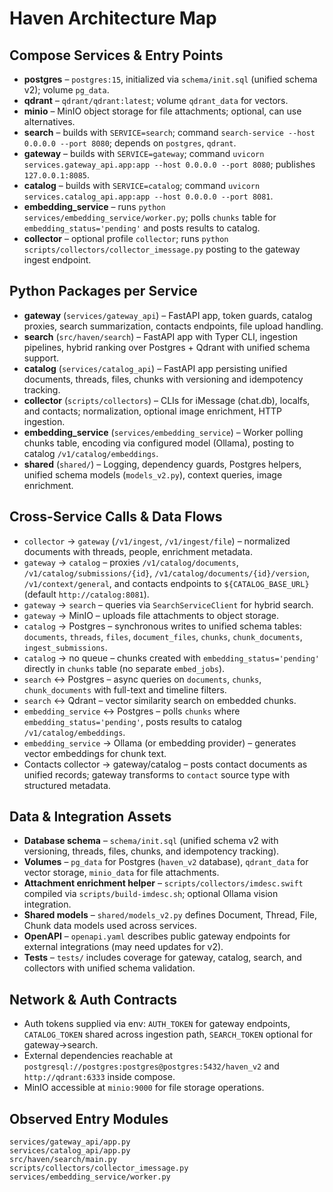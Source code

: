 # Haven Architecture Map

## Compose Services & Entry Points
- **postgres** – `postgres:15`, initialized via `schema/init.sql` (unified schema v2); volume `pg_data`.
- **qdrant** – `qdrant/qdrant:latest`; volume `qdrant_data` for vectors.
- **minio** – MinIO object storage for file attachments; optional, can use alternatives.
- **search** – builds with `SERVICE=search`; command `search-service --host 0.0.0.0 --port 8080`; depends on `postgres`, `qdrant`.
- **gateway** – builds with `SERVICE=gateway`; command `uvicorn services.gateway_api.app:app --host 0.0.0.0 --port 8080`; publishes `127.0.0.1:8085`.
- **catalog** – builds with `SERVICE=catalog`; command `uvicorn services.catalog_api.app:app --host 0.0.0.0 --port 8081`.
- **embedding_service** – runs `python services/embedding_service/worker.py`; polls `chunks` table for `embedding_status='pending'` and posts results to catalog.
- **collector** – optional profile `collector`; runs `python scripts/collectors/collector_imessage.py` posting to the gateway ingest endpoint.

## Python Packages per Service
- **gateway** (`services/gateway_api`) – FastAPI app, token guards, catalog proxies, search summarization, contacts endpoints, file upload handling.
- **search** (`src/haven/search`) – FastAPI app with Typer CLI, ingestion pipelines, hybrid ranking over Postgres + Qdrant with unified schema support.
- **catalog** (`services/catalog_api`) – FastAPI app persisting unified documents, threads, files, chunks with versioning and idempotency tracking.
- **collector** (`scripts/collectors`) – CLIs for iMessage (chat.db), localfs, and contacts; normalization, optional image enrichment, HTTP ingestion.
- **embedding_service** (`services/embedding_service`) – Worker polling chunks table, encoding via configured model (Ollama), posting to catalog `/v1/catalog/embeddings`.
- **shared** (`shared/`) – Logging, dependency guards, Postgres helpers, unified schema models (`models_v2.py`), context queries, image enrichment.

## Cross-Service Calls & Data Flows
- `collector` → `gateway` (`/v1/ingest`, `/v1/ingest/file`) – normalized documents with threads, people, enrichment metadata.
- `gateway` → `catalog` – proxies `/v1/catalog/documents`, `/v1/catalog/submissions/{id}`, `/v1/catalog/documents/{id}/version`, `/v1/context/general`, and contacts endpoints to `${CATALOG_BASE_URL}` (default `http://catalog:8081`).
- `gateway` → `search` – queries via `SearchServiceClient` for hybrid search.
- `gateway` → MinIO – uploads file attachments to object storage.
- `catalog` → Postgres – synchronous writes to unified schema tables: `documents`, `threads`, `files`, `document_files`, `chunks`, `chunk_documents`, `ingest_submissions`.
- `catalog` → no queue – chunks created with `embedding_status='pending'` directly in `chunks` table (no separate `embed_jobs`).
- `search` ↔ Postgres – async queries on `documents`, `chunks`, `chunk_documents` with full-text and timeline filters.
- `search` ↔ Qdrant – vector similarity search on embedded chunks.
- `embedding_service` ↔ Postgres – polls `chunks` where `embedding_status='pending'`, posts results to catalog `/v1/catalog/embeddings`.
- `embedding_service` → Ollama (or embedding provider) – generates vector embeddings for chunk text.
- Contacts collector → gateway/catalog – posts contact documents as unified records; gateway transforms to `contact` source type with structured metadata.

## Data & Integration Assets
- **Database schema** – `schema/init.sql` (unified schema v2 with versioning, threads, files, chunks, and idempotency tracking).
- **Volumes** – `pg_data` for Postgres (`haven_v2` database), `qdrant_data` for vector storage, `minio_data` for file attachments.
- **Attachment enrichment helper** – `scripts/collectors/imdesc.swift` compiled via `scripts/build-imdesc.sh`; optional Ollama vision integration.
- **Shared models** – `shared/models_v2.py` defines Document, Thread, File, Chunk data models used across services.
- **OpenAPI** – `openapi.yaml` describes public gateway endpoints for external integrations (may need updates for v2).
- **Tests** – `tests/` includes coverage for gateway, catalog, search, and collectors with unified schema validation.

## Network & Auth Contracts
- Auth tokens supplied via env: `AUTH_TOKEN` for gateway endpoints, `CATALOG_TOKEN` shared across ingestion path, `SEARCH_TOKEN` optional for gateway→search.
- External dependencies reachable at `postgresql://postgres:postgres@postgres:5432/haven_v2` and `http://qdrant:6333` inside compose.
- MinIO accessible at `minio:9000` for file storage operations.

## Observed Entry Modules
```
services/gateway_api/app.py
services/catalog_api/app.py
src/haven/search/main.py
scripts/collectors/collector_imessage.py
services/embedding_service/worker.py
```
